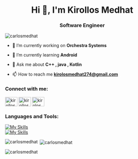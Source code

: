 <h1 align="center">Hi 👋, I'm Kirollos Medhat</h1>
<h3 align="center">Software Engineer</h3>


<p align="left"> <img src="https://komarev.com/ghpvc/?username=carlosmedhat&label=Profile%20views&color=0e75b6&style=flat" alt="carlosmedhat" /> </p>

- 🔭 I’m currently working on **Orchestra Systems**

- 🌱 I’m currently learning **Android**

- 💬 Ask me about **C++ , java , Kotlin**

- 📫 How to reach me **kirolosmedhat274@gmail.com**

<h3 align="left">Connect with me:</h3>
<p align="left">
<a href="https://linkedin.com/in/kirollos medhat" target="blank"><img align="center" src="https://raw.githubusercontent.com/rahuldkjain/github-profile-readme-generator/master/src/images/icons/Social/linked-in-alt.svg" alt="kirollos medhat" height="30" width="40" /></a>
<a href="https://fb.com/kirollos medhat" target="blank"><img align="center" src="https://raw.githubusercontent.com/rahuldkjain/github-profile-readme-generator/master/src/images/icons/Social/facebook.svg" alt="kirollos medhat" height="30" width="40" /></a>
<a href="https://codeforces.com/profile/kirolosmedhat" target="blank"><img align="center" src="https://raw.githubusercontent.com/rahuldkjain/github-profile-readme-generator/master/src/images/icons/Social/codeforces.svg" alt="kirolosmedhat" height="30" width="40" /></a>
</p>

<h3 align="left">Languages and Tools:</h3>
<p align="left">

[![My Skills](https://skillicons.dev/icons?i=js,html,css,kotlin,c,cs,cpp,java,py)](https://skillicons.dev)
<br/>
[![My Skills](https://skillicons.dev/icons?i=androidstudio,angular,atom,firebase,git,github,gradle,idea,linux,mongodb,mysql,sqlite,stackoverflow,visualstudio,vscode,xd)](https://skillicons.dev)
<br/>

<!--
<img src="https://img.shields.io/badge/Kotlin-0095D5?&style=for-the-badge&logo=kotlin&logoColor=white">
<img src="https://img.shields.io/badge/Java-ED8B00?style=for-the-badge&logo=java&logoColor=white">
<img src="https://img.shields.io/badge/C-00599C?style=for-the-badge&logo=c&logoColor=white">
<img src="https://img.shields.io/badge/C%2B%2B-00599C?style=for-the-badge&logo=c%2B%2B&logoColor=white">
<img src="https://img.shields.io/badge/Python-FFD43B?style=for-the-badge&logo=python&logoColor=darkgreen">
<img src="https://img.shields.io/badge/Go-00ADD8?style=for-the-badge&logo=go&logoColor=white">
<img src="https://img.shields.io/badge/Git-F05032?style=for-the-badge&logo=git&logoColor=white">
<img src="https://img.shields.io/badge/windows%20terminal-4D4D4D?style=for-the-badge&logo=windows%20terminal&logoColor=white">
<img src="https://img.shields.io/badge/Android-3DDC84?style=for-the-badge&logo=android&logoColor=white">
<img src="https://img.shields.io/badge/Android_Studio-3DDC84?style=for-the-badge&logo=android-studio&logoColor=white">
<img src="https://img.shields.io/badge/firebase-ffca28?style=for-the-badge&logo=firebase&logoColor=black">
<img src="https://img.shields.io/badge/Visual_Studio_Code-0078D4?style=for-the-badge&logo=visual%20studio%20code&logoColor=white">
<img src="https://img.shields.io/badge/IntelliJIDEA-000000.svg?style=for-the-badge&logo=intellij-idea&logoColor=white">
<img src="https://img.shields.io/badge/Adobe%20XD-470137?style=for-the-badge&logo=Adobe%20XD&logoColor=#FF61F6">
-->

 </p>

<p><img align="left" src="https://github-readme-stats.vercel.app/api/top-langs?username=carlosmedhat&show_icons=true&locale=en&layout=compact" alt="carlosmedhat" /></p>

<p>&nbsp;<img align="center" src="https://github-readme-stats.vercel.app/api?username=carlosmedhat&show_icons=true&locale=en" alt="carlosmedhat" /></p>

<p><img align="center" src="https://github-readme-streak-stats.herokuapp.com/?user=carlosmedhat&" alt="carlosmedhat" /></p>
